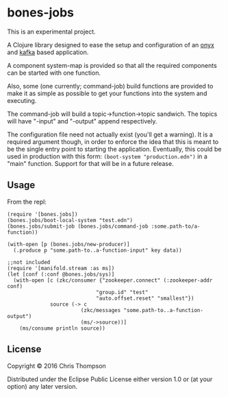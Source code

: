 # bones-jobs

This is an experimental project.

A Clojure library designed to ease the setup and configuration of an
[onyx](http://www.onyxplatform.org) and
[kafka](http://kafka.apache.org) based application.

A component system-map is provided so that all the required components
can be started with one function.

Also, some (one currently; command-job) build functions are provided to
make it as simple as possible to get your functions into the system
and executing.


The command-job will build a topic->function->topic sandwich. The
topics will have "-input" and "-output" append respectively.

The configuration file need not actually exist (you'll get a
warning). It is a required argument though, in order to enforce the
idea that this is meant to be the single entry point to starting the
application. Eventually, this could be used in production with this
form: `(boot-system "production.edn")` in a "main" function. Support for
that will be in a future release.


## Usage

From the repl:
```
(require '[bones.jobs])
(bones.jobs/boot-local-system "test.edn")
(bones.jobs/submit-job (bones.jobs/command-job :some.path-to/a-function))

(with-open [p (bones.jobs/new-producer)]
  (.produce p "some.path-to..a-function-input" key data))

;;not included
(require '[manifold.stream :as ms])
(let [conf (:conf @bones.jobs/sys)]
  (with-open [c (zkc/consumer {"zookeeper.connect" (:zookeeper-addr conf)
                             "group.id" "test"
                             "auto.offset.reset" "smallest"})
              source (-> c
                        (zkc/messages "some.path-to..a-function-output")
                        (ms/->source))]
    (ms/consume println source))

```




## License

Copyright © 2016 Chris Thompson

Distributed under the Eclipse Public License either version 1.0 or (at
your option) any later version.
